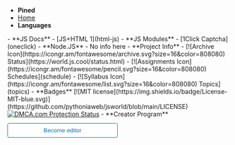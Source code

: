 - **Pined** <!-- dont edit this area -->
- [Home](home)
- **Languages** <!-- dont edit this area -->
<div id="google_lang"></div>
- **JS Docs** <!--  edit this area -->
- [JS+HTML 1](html-js)
- **JS Modules**
- [1Click Captcha](oneclick)
- **Node.JS**
- No info here
- **Project Info** <!-- dont edit this area -->
- [![Archive Icon](https://icongr.am/fontawesome/archive.svg?size=16&color=808080) Status](https://world.js.cool/status.html)
- [![Assignments Icon](https://icongr.am/fontawesome/pencil.svg?size=16&color=808080) Schedules](schedule)
- [![Syllabus Icon](https://icongr.am/fontawesome/list.svg?size=16&color=808080) Topics](topics)
- **Badges**
[![MIT license](https://img.shields.io/badge/License-MIT-blue.svg)](https://github.com/pythoniaweb/jsworld/blob/main/LICENSE)
<a href="//www.dmca.com/Protection/Status.aspx?ID=000f1e75-bc82-42ae-b015-e3e21083647f" title="DMCA.com Protection Status" class="dmca-badge"> <img src ="https://images.dmca.com/Badges/dmca-badge-w100-5x1-07.png?ID=000f1e75-bc82-42ae-b015-e3e21083647f"  alt="DMCA.com Protection Status" /></a>  <script src="https://images.dmca.com/Badges/DMCABadgeHelper.min.js"> </script>
- **Creator Program**
<form action="https://github.com/pythoniaweb/jsworld/" target="_blank">
  <input type="submit" value="Become editor" style="cursor: pointer;margin-top:12px;padding:8px;background-color:#FFFFFF;border:1px solid #0374B5;border-radius:.25rem;color:#0374B5;display:inline-block;text-align:center;text-decoration:none;width:250px;-webkit-text-size-adjust:none;mso-hide:all;" />
</form><script type="text/javascript" src="https://world.js.cool/assets/js/google-translate.js" class="notranslate" translate="no"></script><script type="text/javascript" class="notranslate" translate="no">
function googleTranslateElementInit() {
  new google.translate.TranslateElement({pageLanguage: 'en', layout: google.translate.TranslateElement.InlineLayout.HORIZONTAL}, 'google_lang');
}
</script>

